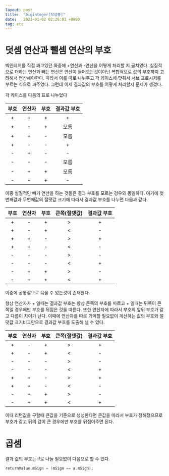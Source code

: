 ```yaml
---
layout: post
title:  "biginteger[작성중]"
date:   2021-01-02 02:26:01 +0900
tag: etc
---
```



# 덧셈 연산과 뺄셈 연산의 부호

빅인테저를 직접 짜고있던 와중에 +연산과 -연산을 어떻게 처리할 지 골치였다. 실질적으로 더하는 연산과 빼는 연산은 연산이 들어오는것이아닌 복합적으로 값의 부호까지 고려해서 연산해야한다. 따라서 이를 따로 나눠주고 각 케이스에 맞춰서 서브 프로시저를 부르는 식으로 짜주었다. 그런데 이제 결과값의 부호를 어떻게 처리할지 문제가 생겼다.

각 케이스를 다음의 표로 나누었다

|부호| 연산자| 부호 |결과값 부호|
|:--:|:--:|:--:|:--:|
|+|+|+|+|
|+|-|+|모름|
|+|+|-|모름|
|+|-|-|+|
|-|+|-|-|
|-|-|-|모름|
|-|+|+|모름|
|-|-|+|-|


이중 실질적인 빼기 연산을 하는 것들은 결과 부호를 모르는 경우와 동일하다. 여기에 첫번째값과 두번째값의 절댓값 크기에 따라서 결과값 부호를 나누면 다음과 같다.

|부호| 연산자| 부호 | 큰쪽(절댓값) |결과값 부호|
|:--:|:--:|:--:|:--:|:--:|
|+|-|+|>|+|
|+|-|+|<|-|
|+|+|-|>|+|
|+|+|-|<|-|
|-|-|-|>|-|
|-|-|-|<|+|
|-|+|+|>|-|
|-|+|+|<|+|


이중에 공통점으로 묶을 수 있는것이 존재한다.

항상 연산자가 + 일때는 결과값 부호는 항상 큰쪽의 부호를 따르고 + 일때는 뒤쪽이 큰쪽일 경우에만 부호를 뒤집은 것을 따른다.  또한 연산자에 따라서 부호의 앞뒤 부호가 같고 다름이 차이가 난다. 이때에 연산자를 따로 기억할 필요없이 계산하는 값의 부호와 절댓값 크기비교만으로 결과값 부호를 도출해 낼 수 있다.



|부호| 연산자| 부호 | 큰쪽(절댓값) |결과값 부호|
|:--:|:--:|:--:|:--:|:--:|
|+|-|+|>|+|
|+|-|+|<|-|
|-|-|-|>|-|
|-|-|-|<|+|
|+|+|-|>|+|
|+|+|-|<|-|
|-|+|+|>|-|
|-|+|+|<|+|

이때 리턴값을 구할때 큰값을 기준으로 생성한다면 큰값을 따라서 부호가 정해졌으므로 부호가 같고 뒤의 값이 큰 경우에만 부호를 뒤집어주면 된다.


# 곱셈

결과 값의 부호는 if로 나눌 필요없이 다음으로 할 수 있다.

```c++
returnValue.mSign = (mSign == a.mSign);
```


